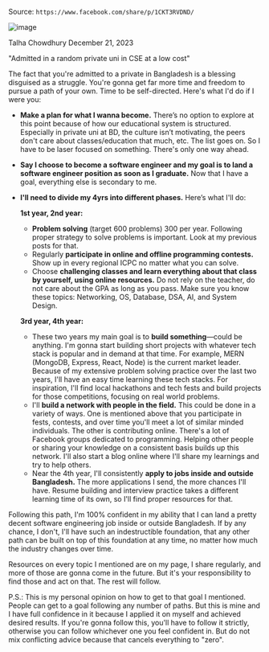 Source: `https://www.facebook.com/share/p/1CKT3RVDND/`

![image](https://github.com/user-attachments/assets/0b78ef61-7a1f-42a1-96d8-95f8d3eccf2a)


Talha Chowdhury
December 21, 2023

"Admitted in a random private uni in CSE at a low cost"

The fact that you're admitted to a private in Bangladesh is a blessing disguised as a struggle. You're gonna get far more time and freedom to pursue a path of your own. Time to be self-directed. Here's what I'd do if I were you:

* **Make a plan for what I wanna become.** There’s no option to explore at this point because of how our educational system is structured. Especially in private uni at BD, the culture isn’t motivating, the peers don't care about classes/education that much, etc. The list goes on. So I have to be laser focused on something. There's only one way ahead.

* **Say I choose to become a software engineer and my goal is to land a software engineer position as soon as I graduate.** Now that I have a goal, everything else is secondary to me.

* **I'll need to divide my 4yrs into different phases.** Here’s what I'll do:

    **1st year, 2nd year:**
    * **Problem solving** (target 600 problems) 300 per year. Following proper strategy to solve problems is important. Look at my previous posts for that.
    * Regularly **participate in online and offline programming contests.** Show up in every regional ICPC no matter what you can solve.
    * Choose **challenging classes and learn everything about that class by yourself, using online resources.** Do not rely on the teacher, do not care about the GPA as long as you pass. Make sure you know these topics: Networking, OS, Database, DSA, AI, and System Design.

    **3rd year, 4th year:**
    * These two years my main goal is to **build something**—could be anything. I'm gonna start building short projects with whatever tech stack is popular and in demand at that time. For example, MERN (MongoDB, Express, React, Node) is the current market leader. Because of my extensive problem solving practice over the last two years, I'll have an easy time learning these tech stacks. For inspiration, I'll find local hackathons and tech fests and build projects for those competitions, focusing on real world problems.
    * I'll **build a network with people in the field.** This could be done in a variety of ways. One is mentioned above that you participate in fests, contests, and over time you'll meet a lot of similar minded individuals. The other is contributing online. There's a lot of Facebook groups dedicated to programming. Helping other people or sharing your knowledge on a consistent basis builds up this network. I'll also start a blog online where I'll share my learnings and try to help others.
    * Near the 4th year, I'll consistently **apply to jobs inside and outside Bangladesh.** The more applications I send, the more chances I'll have. Resume building and interview practice takes a different learning time of its own, so I'll find proper resources for that.

Following this path, I'm 100% confident in my ability that I can land a pretty decent software engineering job inside or outside Bangladesh. If by any chance, I don't, I'll have such an indestructible foundation, that any other path can be built on top of this foundation at any time, no matter how much the industry changes over time.

Resources on every topic I mentioned are on my page, I share regularly, and more of those are gonna come in the future. But it's your responsibility to find those and act on that. The rest will follow.

P.S.: This is my personal opinion on how to get to that goal I mentioned. People can get to a goal following any number of paths. But this is mine and I have full confidence in it because I applied it on myself and achieved desired results. If you're gonna follow this, you'll have to follow it strictly, otherwise you can follow whichever one you feel confident in. But do not mix conflicting advice because that cancels everything to "zero".
